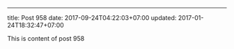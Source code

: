 ---
title: Post 958
date: 2017-09-24T04:22:03+07:00
updated: 2017-01-24T18:32:47+07:00

This is content of post 958